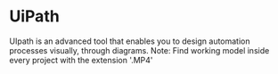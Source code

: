 # UiPath 
UIpath is an advanced tool that enables you to design automation processes visually, through diagrams.
Note: Find working model inside every project with the extension '.MP4'

